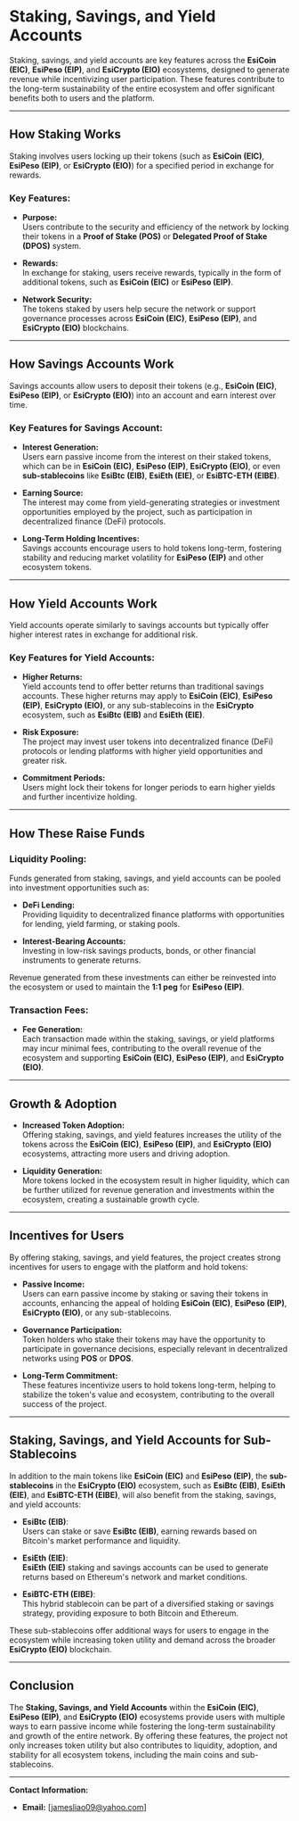 # **Staking, Savings, and Yield Accounts**

Staking, savings, and yield accounts are key features across the **EsiCoin (EIC)**, **EsiPeso (EIP)**, and **EsiCrypto (EIO)** ecosystems, designed to generate revenue while incentivizing user participation. These features contribute to the long-term sustainability of the entire ecosystem and offer significant benefits both to users and the platform.

---

## **How Staking Works**

Staking involves users locking up their tokens (such as **EsiCoin (EIC)**, **EsiPeso (EIP)**, or **EsiCrypto (EIO)**) for a specified period in exchange for rewards.

### **Key Features:**

- **Purpose:**  
  Users contribute to the security and efficiency of the network by locking their tokens in a **Proof of Stake (POS)** or **Delegated Proof of Stake (DPOS)** system.
  
- **Rewards:**  
  In exchange for staking, users receive rewards, typically in the form of additional tokens, such as **EsiCoin (EIC)** or **EsiPeso (EIP)**.
  
- **Network Security:**  
  The tokens staked by users help secure the network or support governance processes across **EsiCoin (EIC)**, **EsiPeso (EIP)**, and **EsiCrypto (EIO)** blockchains.

---

## **How Savings Accounts Work**

Savings accounts allow users to deposit their tokens (e.g., **EsiCoin (EIC)**, **EsiPeso (EIP)**, or **EsiCrypto (EIO)**) into an account and earn interest over time.

### **Key Features for Savings Account:**

- **Interest Generation:**  
  Users earn passive income from the interest on their staked tokens, which can be in **EsiCoin (EIC)**, **EsiPeso (EIP)**, **EsiCrypto (EIO)**, or even **sub-stablecoins** like **EsiBtc (EIB)**, **EsiEth (EIE)**, or **EsiBTC-ETH (EIBE)**.
  
- **Earning Source:**  
  The interest may come from yield-generating strategies or investment opportunities employed by the project, such as participation in decentralized finance (DeFi) protocols.
  
- **Long-Term Holding Incentives:**  
  Savings accounts encourage users to hold tokens long-term, fostering stability and reducing market volatility for **EsiPeso (EIP)** and other ecosystem tokens.

---

## **How Yield Accounts Work**

Yield accounts operate similarly to savings accounts but typically offer higher interest rates in exchange for additional risk.

### **Key Features for Yield Accounts:**

- **Higher Returns:**  
  Yield accounts tend to offer better returns than traditional savings accounts. These higher returns may apply to **EsiCoin (EIC)**, **EsiPeso (EIP)**, **EsiCrypto (EIO)**, or any sub-stablecoins in the **EsiCrypto** ecosystem, such as **EsiBtc (EIB)** and **EsiEth (EIE)**.
  
- **Risk Exposure:**  
  The project may invest user tokens into decentralized finance (DeFi) protocols or lending platforms with higher yield opportunities and greater risk.
  
- **Commitment Periods:**  
  Users might lock their tokens for longer periods to earn higher yields and further incentivize holding.

---

## **How These Raise Funds**

### **Liquidity Pooling:**

Funds generated from staking, savings, and yield accounts can be pooled into investment opportunities such as:

- **DeFi Lending:**  
  Providing liquidity to decentralized finance platforms with opportunities for lending, yield farming, or staking pools.
  
- **Interest-Bearing Accounts:**  
  Investing in low-risk savings products, bonds, or other financial instruments to generate returns.

Revenue generated from these investments can either be reinvested into the ecosystem or used to maintain the **1:1 peg** for **EsiPeso (EIP)**.

### **Transaction Fees:**

- **Fee Generation:**  
  Each transaction made within the staking, savings, or yield platforms may incur minimal fees, contributing to the overall revenue of the ecosystem and supporting **EsiCoin (EIC)**, **EsiPeso (EIP)**, and **EsiCrypto (EIO)**.

---

## **Growth & Adoption**

- **Increased Token Adoption:**  
  Offering staking, savings, and yield features increases the utility of the tokens across the **EsiCoin (EIC)**, **EsiPeso (EIP)**, and **EsiCrypto (EIO)** ecosystems, attracting more users and driving adoption.
  
- **Liquidity Generation:**  
  More tokens locked in the ecosystem result in higher liquidity, which can be further utilized for revenue generation and investments within the ecosystem, creating a sustainable growth cycle.

---

## **Incentives for Users**

By offering staking, savings, and yield features, the project creates strong incentives for users to engage with the platform and hold tokens:

- **Passive Income:**  
  Users can earn passive income by staking or saving their tokens in accounts, enhancing the appeal of holding **EsiCoin (EIC)**, **EsiPeso (EIP)**, **EsiCrypto (EIO)**, or any sub-stablecoins.
  
- **Governance Participation:**  
  Token holders who stake their tokens may have the opportunity to participate in governance decisions, especially relevant in decentralized networks using **POS** or **DPOS**.
  
- **Long-Term Commitment:**  
  These features incentivize users to hold tokens long-term, helping to stabilize the token's value and ecosystem, contributing to the overall success of the project.

---

## **Staking, Savings, and Yield Accounts for Sub-Stablecoins**

In addition to the main tokens like **EsiCoin (EIC)** and **EsiPeso (EIP)**, the **sub-stablecoins** in the **EsiCrypto (EIO)** ecosystem, such as **EsiBtc (EIB)**, **EsiEth (EIE)**, and **EsiBTC-ETH (EIBE)**, will also benefit from the staking, savings, and yield accounts:

- **EsiBtc (EIB)**:  
  Users can stake or save **EsiBtc (EIB)**, earning rewards based on Bitcoin's market performance and liquidity.

- **EsiEth (EIE)**:  
  **EsiEth (EIE)** staking and savings accounts can be used to generate returns based on Ethereum's network and market conditions.

- **EsiBTC-ETH (EIBE)**:  
  This hybrid stablecoin can be part of a diversified staking or savings strategy, providing exposure to both Bitcoin and Ethereum.

These sub-stablecoins offer additional ways for users to engage in the ecosystem while increasing token utility and demand across the broader **EsiCrypto (EIO)** blockchain.

---

## **Conclusion**

The **Staking, Savings, and Yield Accounts** within the **EsiCoin (EIC)**, **EsiPeso (EIP)**, and **EsiCrypto (EIO)** ecosystems provide users with multiple ways to earn passive income while fostering the long-term sustainability and growth of the entire network. By offering these features, the project not only increases token utility but also contributes to liquidity, adoption, and stability for all ecosystem tokens, including the main coins and sub-stablecoins.

---

**Contact Information:**  

- **Email:** [jamesliao09@yahoo.com]
